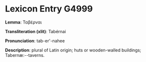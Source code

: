 # Lexicon Entry G4999

**Lemma**: Ταβέρναι

**Transliteration (xlit)**: Tabérnai

**Pronunciation**: tab-er'-nahee

**Description**:
plural of Latin origin; huts or wooden-walled buildings; Tabernæ:--taverns.
